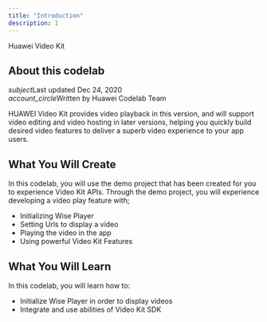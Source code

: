 ```yaml
---
title: "Introduction"
description: 1
---
```


<huawei-codelab-about codelab-title="Huawei Video Kit" last-updated="2020-12-09T13:20:13-07:00" authors="Huawei Codelab Team">
<div class="codelab-title">
<div class="token">Huawei Video Kit</div></div>
<div class="about-card">
<h2 class="title">About this codelab</h2>
<div class="last-updated"><i class="material-icons">subject</i>Last updated Dec 24, 2020</div>
<div class="authors"><i class="material-icons">account_circle</i>Written by Huawei Codelab Team</div></div>
</huawei-codelab-about>

<p>
	HUAWEI Video Kit provides video playback in this version, and will support video editing and video hosting in later versions, helping you quickly build desired video features to deliver a superb video experience to your app users.
</p>
<h2>
	<strong>What You Will Create</strong>
</h2>
<p>In this codelab, you will use the demo project that has been created for you to experience Video Kit APIs. Through the demo project, you will experience developing a video play feature with;</p>
<ul>
	<li>Initializing Wise Player</li>
	<li>Setting Urls to display a video</li>
	<li>Playing the video in the app</li>
	<li>Using powerful Video Kit Features</li>
</ul>
<h2 class="checklist">
	<strong>What You Will Learn</strong>
</h2>
<p>
	In this codelab, you will learn how to:
</p>
<ul class="checklist">
	<li>Initialize Wise Player in order to display videos</li>
	<li>Integrate and use abilities of Video Kit SDK</li>
</ul>
